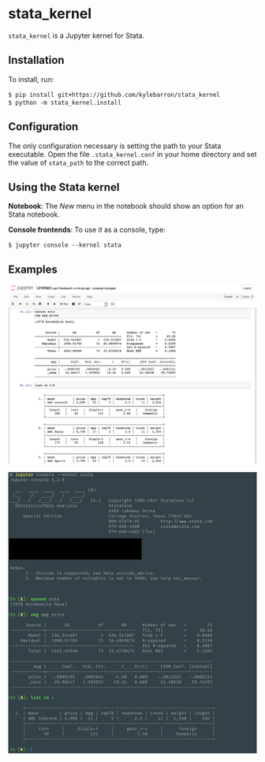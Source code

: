 # stata_kernel

`stata_kernel` is a Jupyter kernel for Stata.

## Installation

To install, run:

```
$ pip install git+https://github.com/kylebarron/stata_kernel
$ python -m stata_kernel.install
```

## Configuration

The only configuration necessary is setting the path to your Stata executable.
Open the file `.stata_kernel.conf` in your home directory and set the value of
`stata_path` to the correct path.

## Using the Stata kernel

**Notebook**: The *New* menu in the notebook should show an option for an Stata notebook.

**Console frontends**: To use it as a console, type:
```
$ jupyter console --kernel stata
```

## Examples

![Jupyter Notebook](./img/jupyter_notebook.png)

![Jupyter Console](./img/jupyter_console.png)
